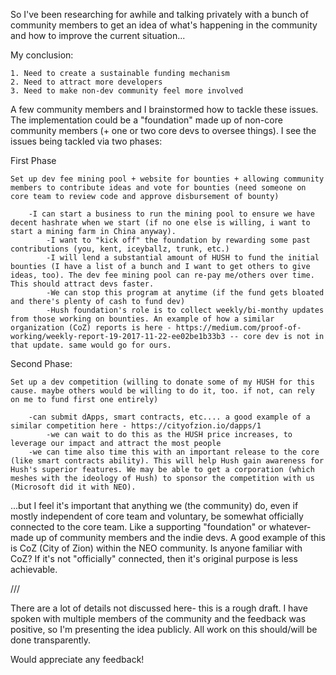 So I've been researching for awhile and talking privately with a bunch of community members to get an idea of what's happening in the community and how to improve the current situation...

My conclusion: 

	1. Need to create a sustainable funding mechanism
	2. Need to attract more developers
	3. Need to make non-dev community feel more involved

A few community members and I brainstormed how to tackle these issues. The implementation could be a "foundation" made up of non-core community members (+ one or two core devs to oversee things). I see the issues being tackled via two phases: 

First Phase

	Set up dev fee mining pool + website for bounties + allowing community members to contribute ideas and vote for bounties (need someone on core team to review code and approve disbursement of bounty)
    		
		-I can start a business to run the mining pool to ensure we have decent hashrate when we start (if no one else is willing, i want to start a mining farm in China anyway). 
    		-I want to "kick off" the foundation by rewarding some past contributions (you, kent, iceyballz, trunk, etc.)
    		-I will lend a substantial amount of HUSH to fund the initial bounties (I have a list of a bunch and I want to get others to give ideas, too). The dev fee mining pool can re-pay me/others over time. This should attract devs faster.
    		-We can stop this program at anytime (if the fund gets bloated and there's plenty of cash to fund dev)
    		-Hush foundation's role is to collect weekly/bi-monthy updates from those working on bounties. An example of how a similar organization (CoZ) reports is here - https://medium.com/proof-of-working/weekly-report-19-2017-11-22-ee02be1b33b3 -- core dev is not in that update. same would go for ours.

Second Phase:

	Set up a dev competition (willing to donate some of my HUSH for this cause. maybe others would be willing to do it, too. if not, can rely on me to fund first one entirely)

		-can submit dApps, smart contracts, etc.... a good example of a similar competition here - https://cityofzion.io/dapps/1
    		-we can wait to do this as the HUSH price increases, to leverage our impact and attract the most people
		-we can time also time this with an important release to the core (like smart contracts ability). This will help Hush gain awareness for Hush's superior features. We may be able to get a corporation (which meshes with the ideology of Hush) to sponsor the competition with us (Microsoft did it with NEO).
	
...but I feel it's important that anything we (the community) do, even if mostly independent of core team and voluntary, be somewhat officially connected to the core team. Like a supporting "foundation" or whatever- made up of community members and the indie devs. A good example of this is CoZ (City of Zion) within the NEO community. Is anyone familiar with CoZ? If it's not "officially" connected, then it's original purpose is less achievable. 

///

There are a lot of details not discussed here- this is a rough draft. I have spoken with multiple members of the community and the feedback was positive, so I'm presenting the idea publicly. All work on this should/will be done transparently. 

Would appreciate any feedback!

